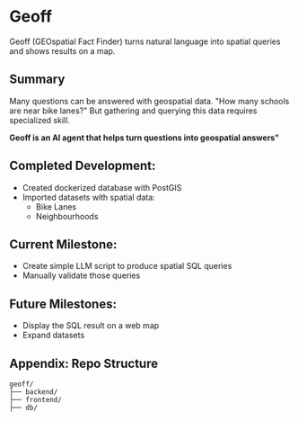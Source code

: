 # Geoff
Geoff (GEOspatial Fact Finder) turns natural language into spatial queries and shows results on a map.

## Summary
Many questions can be answered with geospatial data. "How many schools are near bike lanes?" But gathering and querying this data requires specialized skill. 

**Geoff is an AI agent that helps turn questions into geospatial answers"**

## Completed Development:
- Created dockerized database with PostGIS
- Imported datasets with spatial data:
    - Bike Lanes
    - Neighbourhoods

## Current Milestone:
- Create simple LLM script to produce spatial SQL queries
- Manually validate those queries

## Future Milestones:
- Display the SQL result on a web map
- Expand datasets

## Appendix: Repo Structure
```
geoff/
├── backend/
├── frontend/
├── db/
```